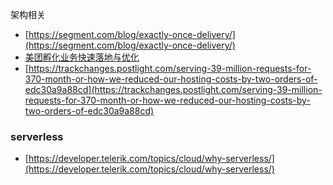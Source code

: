 架构相关

- [https://segment.com/blog/exactly-once-delivery/](https://segment.com/blog/exactly-once-delivery/)
- [美团孵化业务快速落地与优化](https://tech.meituan.com/fuhua-haiwai.html)
- [https://trackchanges.postlight.com/serving-39-million-requests-for-370-month-or-how-we-reduced-our-hosting-costs-by-two-orders-of-edc30a9a88cd](https://trackchanges.postlight.com/serving-39-million-requests-for-370-month-or-how-we-reduced-our-hosting-costs-by-two-orders-of-edc30a9a88cd)

### serverless
- [https://developer.telerik.com/topics/cloud/why-serverless/](https://developer.telerik.com/topics/cloud/why-serverless/)
